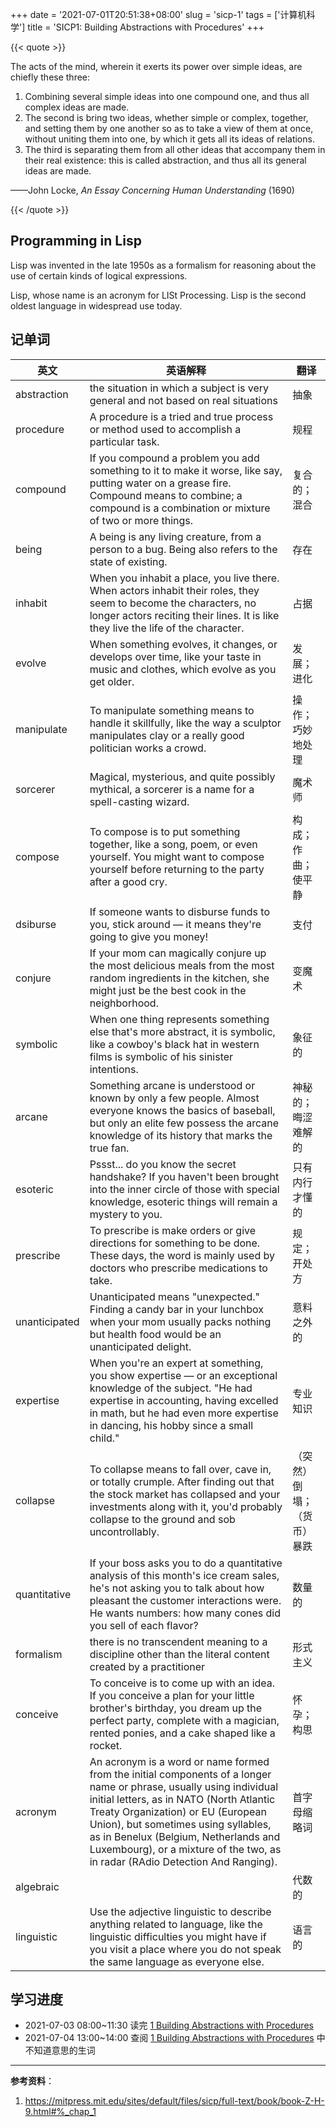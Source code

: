 +++
date = '2021-07-01T20:51:38+08:00'
slug = 'sicp-1'
tags = ['计算机科学']
title = 'SICP1: Building Abstractions with Procedures'
+++

{{< quote >}}

The acts of the mind, wherein it exerts its power over simple ideas, are chiefly these three:

1. Combining several simple ideas into one compound one, and thus all complex ideas are made.
2. The second is bring two ideas, whether simple or complex, together, and setting them by one another so as to take a view of them at once, without uniting them into one, by which it gets all its ideas of relations.
3. The third is separating them from all other ideas that accompany them in their real existence: this is called abstraction, and thus all its general ideas are made.

——John Locke, *An Essay Concerning Human Understanding* (1690)

{{< /quote >}}

## Programming in Lisp

Lisp was invented in the late 1950s as a formalism for reasoning about the use of certain kinds of logical expressions.

Lisp, whose name is an acronym for LISt Processing. Lisp is the second oldest language in widespread use today.

## 记单词

| 英文          | 英语解释                                                                                                                                                                                                                                                                                                                                                              | 翻译                       |
| ------------- | --------------------------------------------------------------------------------------------------------------------------------------------------------------------------------------------------------------------------------------------------------------------------------------------------------------------------------------------------------------------- | -------------------------- |
| abstraction   | the situation in which a subject is very general and not based on real situations                                                                                                                                                                                                                                                                                     | 抽象                       |
| procedure     | A procedure is a tried and true process or method used to accomplish a particular task.                                                                                                                                                                                                                                                                               | 规程                       |
| compound      | If you compound a problem you add something to it to make it worse, like say, putting water on a grease fire. Compound means to combine; a compound is a combination or mixture of two or more things.                                                                                                                                                                | 复合的；混合               |
| being         | A being is any living creature, from a person to a bug. Being also refers to the state of existing.                                                                                                                                                                                                                                                                   | 存在                       |
| inhabit       | When you inhabit a place, you live there. When actors inhabit their roles, they seem to become the characters, no longer actors reciting their lines. It is like they live the life of the character.                                                                                                                                                                 | 占据                       |
| evolve        | When something evolves, it changes, or develops over time, like your taste in music and clothes, which evolve as you get older.                                                                                                                                                                                                                                       | 发展；进化                 |
| manipulate    | To manipulate something means to handle it skillfully, like the way a sculptor manipulates clay or a really good politician works a crowd.                                                                                                                                                                                                                            | 操作；巧妙地处理           |
| sorcerer      | Magical, mysterious, and quite possibly mythical, a sorcerer is a name for a spell-casting wizard.                                                                                                                                                                                                                                                                    | 魔术师                     |
| compose       | To compose is to put something together, like a song, poem, or even yourself. You might want to compose yourself before returning to the party after a good cry.                                                                                                                                                                                                      | 构成；作曲；使平静         |
| dsiburse      | If someone wants to disburse funds to you, stick around — it means they're going to give you money!                                                                                                                                                                                                                                                                   | 支付                       |
| conjure       | If your mom can magically conjure up the most delicious meals from the most random ingredients in the kitchen, she might just be the best cook in the neighborhood.                                                                                                                                                                                                   | 变魔术                     |
| symbolic      | When one thing represents something else that's more abstract, it is symbolic, like a cowboy's black hat in western films is symbolic of his sinister intentions.                                                                                                                                                                                                     | 象征的                     |
| arcane        | Something arcane is understood or known by only a few people. Almost everyone knows the basics of baseball, but only an elite few possess the arcane knowledge of its history that marks the true fan.                                                                                                                                                                | 神秘的；晦涩难解的         |
| esoteric      | Pssst... do you know the secret handshake? If you haven't been brought into the inner circle of those with special knowledge, esoteric things will remain a mystery to you.                                                                                                                                                                                           | 只有内行才懂的             |
| prescribe     | To prescribe is make orders or give directions for something to be done. These days, the word is mainly used by doctors who prescribe medications to take.                                                                                                                                                                                                            | 规定；开处方               |
| unanticipated | Unanticipated means "unexpected." Finding a candy bar in your lunchbox when your mom usually packs nothing but health food would be an unanticipated delight.                                                                                                                                                                                                         | 意料之外的                 |
| expertise     | When you're an expert at something, you show expertise — or an exceptional knowledge of the subject. "He had expertise in accounting, having excelled in math, but he had even more expertise in dancing, his hobby since a small child."                                                                                                                             | 专业知识                   |
| collapse      | To collapse means to fall over, cave in, or totally crumple. After finding out that the stock market has collapsed and your investments along with it, you'd probably collapse to the ground and sob uncontrollably.                                                                                                                                                  | （突然）倒塌；（货币）暴跌 |
| quantitative  | If your boss asks you to do a quantitative analysis of this month's ice cream sales, he's not asking you to talk about how pleasant the customer interactions were. He wants numbers: how many cones did you sell of each flavor?                                                                                                                                     | 数量的                     |
| formalism     | there is no transcendent meaning to a discipline other than the literal content created by a practitioner                                                                                                                                                                                                                                                             | 形式主义                   |
| conceive      | To conceive is to come up with an idea. If you conceive a plan for your little brother's birthday, you dream up the perfect party, complete with a magician, rented ponies, and a cake shaped like a rocket.                                                                                                                                                          | 怀孕；构思                 |
| acronym       | An acronym is a word or name formed from the initial components of a longer name or phrase, usually using individual initial letters, as in NATO (North Atlantic Treaty Organization) or EU (European Union), but sometimes using syllables, as in Benelux (Belgium, Netherlands and Luxembourg), or a mixture of the two, as in radar (RAdio Detection And Ranging). | 首字母缩略词               |
| algebraic     | &nbsp;                                                                                                                                                                                                                                                                                                                                                                | 代数的                     |
| linguistic    | Use the adjective linguistic to describe anything related to language, like the linguistic difficulties you might have if you visit a place where you do not speak the same language as everyone else.                                                                                                                                                                | 语言的                     |

## 学习进度

- 2021-07-03 08:00~11:30 读完 [1 Building Abstractions with Procedures](https://mitpress.mit.edu/sites/default/files/sicp/full-text/book/book-Z-H-9.html#%_chap_1)
- 2021-07-04 13:00~14:00 查阅 [1 Building Abstractions with Procedures](https://mitpress.mit.edu/sites/default/files/sicp/full-text/book/book-Z-H-9.html#%_chap_1) 中不知道意思的生词

---

**参考资料**：

1. <https://mitpress.mit.edu/sites/default/files/sicp/full-text/book/book-Z-H-9.html#%_chap_1>
